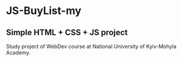 # JS-BuyList-my
## Simple HTML + CSS + JS project

Study project of WebDev course at National University of Kyiv-Mohyla Academy.

